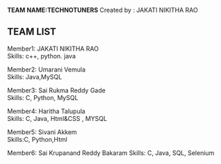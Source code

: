 **TEAM NAME:TECHNOTUNERS**                                                                                                                                                    Created by : JAKATI NIKITHA RAO

TEAM LIST
------------------------------------------------
Member1:
JAKATI NIKITHA RAO</br>
Skills: c++, python. java 

Member2: 
Umarani Vemula </br>
Skills: Java,MySQL

Member3:
Sai Rukma Reddy Gade </br>
Skills: C, Python, MySQL

Member4:
Haritha Talupula </br>
Skills: C, Java, Html&CSS , MYSQL

Member5:
Sivani Akkem </br>
Skills:C, Python,Html

Member6:
Sai Krupanand Reddy Bakaram
Skills: C, Java, SQL, Selenium
